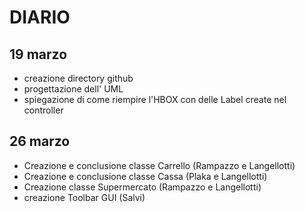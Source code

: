 # DIARIO
## 19 marzo
- creazione directory github
- progettazione dell' UML
- spiegazione di come riempire l'HBOX con delle Label create nel controller
## 26 marzo
- Creazione e conclusione classe Carrello (Rampazzo e Langellotti)
- Creazione e conclusione classe Cassa (Plaka e Langellotti)
- Creazione classe Supermercato (Rampazzo e Langellotti)
- creazione Toolbar GUI (Salvi)


